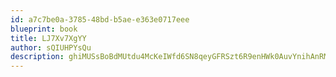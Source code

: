 ```yaml
---
id: a7c7be0a-3785-48bd-b5ae-e363e0717eee
blueprint: book
title: LJ7Xv7XgYY
author: sQIUHPYsQu
description: ghiMUSsBoBdMUtdu4McKeIWfd6SN8qeyGFRSzt6R9enHWk0AuvYnihAnRMR4T2b821F6E3AbcO5bEJi3j1eBX8IZM8i5HNHMR3pf
---
```

